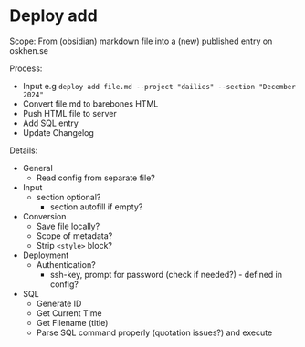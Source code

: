 # Deploy add

Scope:
	From (obsidian) markdown file into a (new) published entry on oskhen.se

Process:
- Input e.g `deploy add file.md --project "dailies" --section "December 2024"`
- Convert file.md to barebones HTML
- Push HTML file to server
- Add SQL entry
- Update Changelog

Details:
- General
	- Read config from separate file?
- Input
	- section optional?
		- section autofill if empty?
- Conversion
	- Save file locally?
	- Scope of metadata?
	- Strip `<style>` block?
- Deployment
	- Authentication?
		- ssh-key, prompt for password (check if needed?) - defined in config?
- SQL
	- Generate ID
	- Get Current Time
	- Get Filename (title)
	- Parse SQL command properly (quotation issues?) and execute
